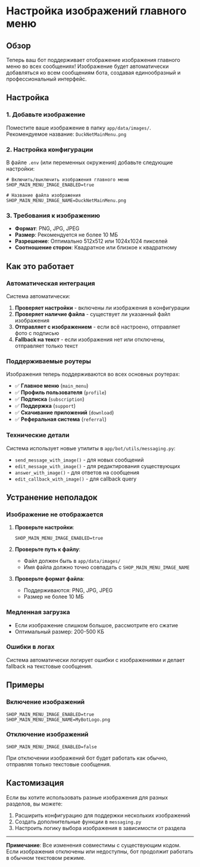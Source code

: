 # Настройка изображений главного меню

## Обзор

Теперь ваш бот поддерживает отображение изображения главного меню во всех сообщениях! Изображение будет автоматически добавляться ко всем сообщениям бота, создавая единообразный и профессиональный интерфейс.

## Настройка

### 1. Добавьте изображение

Поместите ваше изображение в папку `app/data/images/`. Рекомендуемое название: `DuckNetMainMenu.png`

### 2. Настройка конфигурации

В файле `.env` (или переменных окружения) добавьте следующие настройки:

```env
# Включить/выключить изображения главного меню
SHOP_MAIN_MENU_IMAGE_ENABLED=true

# Название файла изображения
SHOP_MAIN_MENU_IMAGE_NAME=DuckNetMainMenu.png
```

### 3. Требования к изображению

- **Формат**: PNG, JPG, JPEG
- **Размер**: Рекомендуется не более 10 МБ
- **Разрешение**: Оптимально 512x512 или 1024x1024 пикселей
- **Соотношение сторон**: Квадратное или близкое к квадратному

## Как это работает

### Автоматическая интеграция

Система автоматически:
1. **Проверяет настройки** - включены ли изображения в конфигурации
2. **Проверяет наличие файла** - существует ли указанный файл изображения
3. **Отправляет с изображением** - если всё настроено, отправляет фото с подписью
4. **Fallback на текст** - если изображения нет или отключены, отправляет только текст

### Поддерживаемые роутеры

Изображения теперь поддерживаются во всех основных роутерах:
- ✅ **Главное меню** (`main_menu`)
- ✅ **Профиль пользователя** (`profile`) 
- ✅ **Подписка** (`subscription`)
- ✅ **Поддержка** (`support`)
- ✅ **Скачивание приложений** (`download`)
- ✅ **Реферальная система** (`referral`)

### Технические детали

Система использует новые утилиты в `app/bot/utils/messaging.py`:
- `send_message_with_image()` - для новых сообщений
- `edit_message_with_image()` - для редактирования существующих
- `answer_with_image()` - для ответов на сообщения
- `edit_callback_with_image()` - для callback query

## Устранение неполадок

### Изображение не отображается

1. **Проверьте настройки**:
   ```env
   SHOP_MAIN_MENU_IMAGE_ENABLED=true
   ```

2. **Проверьте путь к файлу**:
   - Файл должен быть в `app/data/images/`
   - Имя файла должно точно совпадать с `SHOP_MAIN_MENU_IMAGE_NAME`

3. **Проверьте формат файла**:
   - Поддерживаются: PNG, JPG, JPEG
   - Размер не более 10 МБ

### Медленная загрузка

- Если изображение слишком большое, рассмотрите его сжатие
- Оптимальный размер: 200-500 КБ

### Ошибки в логах

Система автоматически логирует ошибки с изображениями и делает fallback на текстовые сообщения.

## Примеры

### Включение изображений
```env
SHOP_MAIN_MENU_IMAGE_ENABLED=true
SHOP_MAIN_MENU_IMAGE_NAME=MyBotLogo.png
```

### Отключение изображений
```env
SHOP_MAIN_MENU_IMAGE_ENABLED=false
```

При отключении изображений бот будет работать как обычно, отправляя только текстовые сообщения.

## Кастомизация

Если вы хотите использовать разные изображения для разных разделов, вы можете:

1. Расширить конфигурацию для поддержки нескольких изображений
2. Создать дополнительные функции в `messaging.py`
3. Настроить логику выбора изображения в зависимости от раздела

---

**Примечание**: Все изменения совместимы с существующим кодом. Если изображения отключены или недоступны, бот продолжит работать в обычном текстовом режиме.
